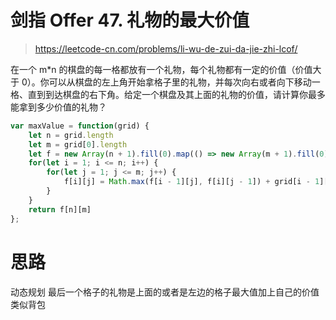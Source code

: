 # 剑指 Offer 47. 礼物的最大价值

> https://leetcode-cn.com/problems/li-wu-de-zui-da-jie-zhi-lcof/


在一个 m*n 的棋盘的每一格都放有一个礼物，每个礼物都有一定的价值（价值大于 0）。你可以从棋盘的左上角开始拿格子里的礼物，并每次向右或者向下移动一格、直到到达棋盘的右下角。给定一个棋盘及其上面的礼物的价值，请计算你最多能拿到多少价值的礼物？

```js
var maxValue = function(grid) {
    let n = grid.length
    let m = grid[0].length
    let f = new Array(n + 1).fill(0).map(() => new Array(m + 1).fill(0))
    for(let i = 1; i <= n; i++) {
        for(let j = 1; j <= m; j++) {
            f[i][j] = Math.max(f[i - 1][j], f[i][j - 1]) + grid[i - 1][j - 1]
        }
    }
    return f[n][m]
};
```


# 思路
动态规划
最后一个格子的礼物是上面的或者是左边的格子最大值加上自己的价值
类似背包